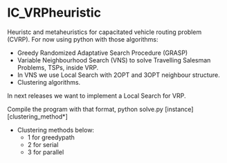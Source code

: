 # IC_VRPheuristic
Heuristc and metaheuristics for capacitated vehicle routing problem (CVRP).
For now using python with those algorithms:
  - Greedy Randomized Adaptative Search Procedure (GRASP)
  - Variable Neighbourhood Search (VNS) to solve Travelling Salesman Problems, TSPs, inside VRP.
  - In VNS we use Local Search with 2OPT and 3OPT neighbour structure.
  - Clustering algorithms.
 
In next releases we want to implement a Local Search for VRP. 
 
Compile the program with that format, python solve.py [instance] [clustering_method*]
* Clustering methods below:
  - 1 for greedypath
  - 2 for serial
  - 3 for parallel
